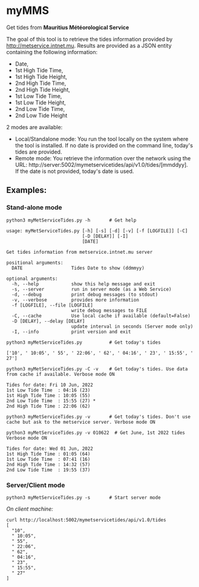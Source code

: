 # myMMS

Get tides from **Mauritius Météorological Service**

The goal of this tool is to retrieve the tides information provided by http://metservice.intnet.mu.
Results are provided as a JSON entity containing the following information:

- Date,
- 1st High Tide Time,
- 1st High Tide Height,
- 2nd High Tide Time,
- 2nd High Tide Height,
- 1st Low Tide Time,
- 1st Low Tide Height,
- 2nd Low Tide Time,
- 2nd Low Tide Height


2 modes are available:
- Local/Standalone mode: You run the tool locally on the system where the tool is installed. If no date is provided on the command line, today's tides are provided.  
- Remote mode: You retrieve the information over the network using the URL: http://server:5002/mymetservicetides/api/v1.0/tides/[mmddyy].  
  If the date is not provided, today's date is used. 

## Examples:

### Stand-alone mode

    python3 myMetServiceTides.py -h       # Get help

    usage: myMetServiceTides.py [-h] [-s] [-d] [-v] [-f [LOGFILE]] [-C]
                                [-D [DELAY]] [-I]
                                [DATE]

    Get tides information from metservice.intnet.mu server

    positional arguments:
      DATE                  Tides Date to show (ddmmyy)

    optional arguments:
      -h, --help            show this help message and exit
      -s, --server          run in server mode (as a Web Service)
      -d, --debug           print debug messages (to stdout)
      -v, --verbose         provides more information
      -f [LOGFILE], --file [LOGFILE]
                            write debug messages to FILE
      -C, --cache           Use local cache if available (default=False)
      -D [DELAY], --delay [DELAY]
                            update interval in seconds (Server mode only)
      -I, --info            print version and exit

    python3 myMetServiceTides.py          # Get today's tides

    ['10', ' 10:05', ' 55', ' 22:06', ' 62', ' 04:16', ' 23', ' 15:55', ' 27']

    python3 myMetServiceTides.py -C -v    # Get today's tides. Use data from cache if available. Verbose mode ON

    Tides for date: Fri 10 Jun, 2022
    1st Low Tide Time  : 04:16 (23)
    1st High Tide Time : 10:05 (55)
    2nd Low Tide Time  : 15:55 (27) *
    2nd High Tide Time : 22:06 (62)

    python3 myMetServiceTides.py -v       # Get today's tides. Don't use cache but ask to the metservice server. Verbose mode ON

    python3 myMetServiceTides.py -v 010622  # Get June, 1st 2022 tides Verbose mode ON

    Tides for date: Wed 01 Jun, 2022
    1st High Tide Time : 01:05 (64)
    1st Low Tide Time  : 07:41 (16)
    2nd High Tide Time : 14:32 (57)
    2nd Low Tide Time  : 19:55 (37)

### Server/Client mode

    python3 myMetServiceTides.py -s       # Start server mode

*On client machine:*
    
    curl http://localhost:5002/mymetservicetides/api/v1.0/tides
    [
      "10",
      " 10:05",
      " 55",
      " 22:06",
      " 62",
      " 04:16",
      " 23",
      " 15:55",
      " 27"
    ]
